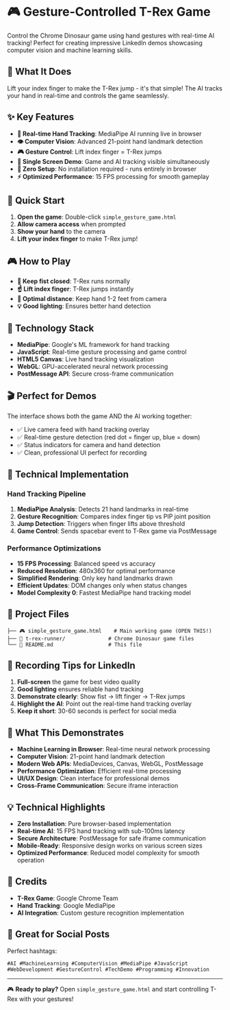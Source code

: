 # 🎮 Gesture-Controlled T-Rex Game

Control the Chrome Dinosaur game using hand gestures with real-time AI tracking! Perfect for creating impressive LinkedIn demos showcasing computer vision and machine learning skills.

## 🎯 What It Does

Lift your index finger to make the T-Rex jump - it's that simple! The AI tracks your hand in real-time and controls the game seamlessly.

## ✨ Key Features

- **🧠 Real-time Hand Tracking**: MediaPipe AI running live in browser
- **👁️ Computer Vision**: Advanced 21-point hand landmark detection
- **🎮 Gesture Control**: Lift index finger = T-Rex jumps
- **📱 Single Screen Demo**: Game and AI tracking visible simultaneously
- **🚀 Zero Setup**: No installation required - runs entirely in browser
- **⚡ Optimized Performance**: 15 FPS processing for smooth gameplay

## 🚀 Quick Start

1. **Open the game**: Double-click `simple_gesture_game.html` 
2. **Allow camera access** when prompted
3. **Show your hand** to the camera
4. **Lift your index finger** to make T-Rex jump!

## 🎮 How to Play

- **👊 Keep fist closed**: T-Rex runs normally
- **☝️ Lift index finger**: T-Rex jumps instantly
- **📏 Optimal distance**: Keep hand 1-2 feet from camera
- **💡 Good lighting**: Ensures better hand detection

## 🔬 Technology Stack

- **MediaPipe**: Google's ML framework for hand tracking
- **JavaScript**: Real-time gesture processing and game control
- **HTML5 Canvas**: Live hand tracking visualization
- **WebGL**: GPU-accelerated neural network processing
- **PostMessage API**: Secure cross-frame communication

## 🎬 Perfect for Demos

The interface shows both the game AND the AI working together:
- ✅ Live camera feed with hand tracking overlay
- ✅ Real-time gesture detection (red dot = finger up, blue = down)
- ✅ Status indicators for camera and hand detection
- ✅ Clean, professional UI perfect for recording

## 🔧 Technical Implementation

### Hand Tracking Pipeline
1. **MediaPipe Analysis**: Detects 21 hand landmarks in real-time
2. **Gesture Recognition**: Compares index finger tip vs PIP joint position
3. **Jump Detection**: Triggers when finger lifts above threshold
4. **Game Control**: Sends spacebar event to T-Rex game via PostMessage

### Performance Optimizations
- **15 FPS Processing**: Balanced speed vs accuracy
- **Reduced Resolution**: 480x360 for optimal performance
- **Simplified Rendering**: Only key hand landmarks drawn
- **Efficient Updates**: DOM changes only when status changes
- **Model Complexity 0**: Fastest MediaPipe hand tracking model

## 📁 Project Files

```
├── 🎮 simple_gesture_game.html    # Main working game (OPEN THIS!)
├── 🦕 t-rex-runner/              # Chrome Dinosaur game files
└── 📖 README.md                  # This file
```

## 🎥 Recording Tips for LinkedIn

1. **Full-screen** the game for best video quality
2. **Good lighting** ensures reliable hand tracking  
3. **Demonstrate clearly**: Show fist → lift finger → T-Rex jumps
4. **Highlight the AI**: Point out the real-time hand tracking overlay
5. **Keep it short**: 30-60 seconds is perfect for social media

## 🌟 What This Demonstrates

- **Machine Learning in Browser**: Real-time neural network processing
- **Computer Vision**: 21-point hand landmark detection
- **Modern Web APIs**: MediaDevices, Canvas, WebGL, PostMessage
- **Performance Optimization**: Efficient real-time processing
- **UI/UX Design**: Clean interface for professional demos
- **Cross-Frame Communication**: Secure iframe interaction

## 💡 Technical Highlights

- **Zero Installation**: Pure browser-based implementation
- **Real-time AI**: 15 FPS hand tracking with sub-100ms latency
- **Secure Architecture**: PostMessage for safe iframe communication
- **Mobile-Ready**: Responsive design works on various screen sizes
- **Optimized Performance**: Reduced model complexity for smooth operation

## 🤝 Credits

- **T-Rex Game**: Google Chrome Team
- **Hand Tracking**: Google MediaPipe
- **AI Integration**: Custom gesture recognition implementation

## 📱 Great for Social Posts

Perfect hashtags:
```
#AI #MachineLearning #ComputerVision #MediaPipe #JavaScript
#WebDevelopment #GestureControl #TechDemo #Programming #Innovation
```

---

🎮 **Ready to play?** Open `simple_gesture_game.html` and start controlling T-Rex with your gestures! 
